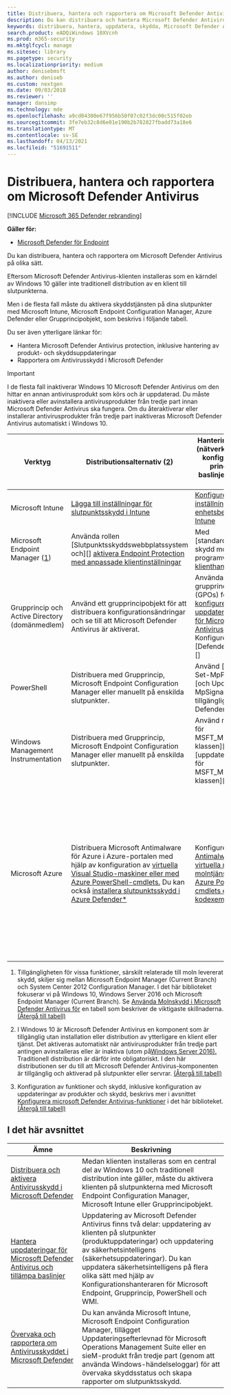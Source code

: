 ```yaml
---
title: Distribuera, hantera och rapportera om Microsoft Defender Antivirus
description: Du kan distribuera och hantera Microsoft Defender Antivirus med Intune, Microsoft Endpoint Configuration Manager, Grupprincip, PowerShell eller WMI
keywords: distribuera, hantera, uppdatera, skydda, Microsoft Defender Antivirus
search.product: eADQiWindows 10XVcnh
ms.prod: m365-security
ms.mktglfcycl: manage
ms.sitesec: library
ms.pagetype: security
ms.localizationpriority: medium
author: denisebmsft
ms.author: deniseb
ms.custom: nextgen
ms.date: 09/03/2018
ms.reviewer: ''
manager: dansimp
ms.technology: mde
ms.openlocfilehash: a9cd04300e67f956b50f07c02f3dc00c515f02eb
ms.sourcegitcommit: 3fe7eb32c8d6e01e190b2b782827fbadd73a18e6
ms.translationtype: MT
ms.contentlocale: sv-SE
ms.lasthandoff: 04/13/2021
ms.locfileid: "51691511"
---
```

# <a name="deploy-manage-and-report-on-microsoft-defender-antivirus"></a>Distribuera, hantera och rapportera om Microsoft Defender Antivirus

[!INCLUDE [Microsoft 365 Defender rebranding](../../includes/microsoft-defender.md)]


**Gäller för:**

- [Microsoft Defender för Endpoint](/microsoft-365/security/defender-endpoint/)

Du kan distribuera, hantera och rapportera om Microsoft Defender Antivirus på olika sätt.

Eftersom Microsoft Defender Antivirus-klienten installeras som en kärndel av Windows 10 gäller inte traditionell distribution av en klient till slutpunkterna.

Men i de flesta fall måste du aktivera skyddstjänsten på dina slutpunkter med Microsoft Intune, Microsoft Endpoint Configuration Manager, Azure Defender eller Grupprincipobjekt, som beskrivs i följande tabell.

Du ser även ytterligare länkar för:

- Hantera Microsoft Defender Antivirus protection, inklusive hantering av produkt- och skyddsuppdateringar
- Rapportera om Antivirusskydd i Microsoft Defender

> [!IMPORTANT]
> I de flesta fall inaktiverar Windows 10 Microsoft Defender Antivirus om den hittar en annan antivirusprodukt som körs och är uppdaterad. Du måste inaktivera eller avinstallera antivirusprodukter från tredje part innan Microsoft Defender Antivirus ska fungera. Om du återaktiverar eller installerar antivirusprodukter från tredje part inaktiveras Microsoft Defender Antivirus automatiskt i Windows 10.

Verktyg|Distributionsalternativ (<a href="#fn2" id="ref2">2</a>)|Hanteringsalternativ (nätverksomfattande konfiguration och princip- eller baslinjedistribution) ([3](#fn3))|Rapportalternativ  
---|---|---|---  
Microsoft Intune|[Lägga till inställningar för slutpunktsskydd i Intune](/intune/endpoint-protection-configure)|[Konfigurera inställningar för enhetsbegränsning i Intune](/intune/device-restrictions-configure)| [Använda Intune-konsolen för att hantera enheter](/intune/device-management)  
Microsoft Endpoint Manager ([1](#fn1))|Använda rollen [Slutpunktsskyddswebbplatssystem och][] [aktivera Endpoint Protection med anpassade klientinställningar][]|Med [standardprinciper för skydd mot skadlig programvara och][] [klienthantering][]|Med [standardarbetsytan för övervakning av Konfigurationshanteraren och][] [e-postaviseringar][]  
Grupprincip och Active Directory (domänmedlem)|Använd ett grupprincipobjekt för att distribuera konfigurationsändringar och se till att Microsoft Defender Antivirus är aktiverat.|Använda grupprincipobjekt (GPOs) för att [konfigurera uppdateringsalternativ för Microsoft Defender Antivirus][] och Konfigurera Windows [Defender-funktioner][]|Slutpunktsrapportering är inte tillgänglig med Grupprincip. Du kan generera en lista [med grupprinciper för att avgöra om några inställningar eller principer inte tillämpas][]
PowerShell|Distribuera med Grupprincip, Microsoft Endpoint Configuration Manager eller manuellt på enskilda slutpunkter.|Använd [cmdletarna Set-MpPreference] [och Update-MpSignature] som är tillgängliga i Defender-modulen.|Använd lämpliga [Get-cmdlets som är tillgängliga i Defender-modulen][]
Windows Management Instrumentation|Distribuera med Grupprincip, Microsoft Endpoint Configuration Manager eller manuellt på enskilda slutpunkter.|Använd metoden [Set för MSFT_MpPreference klassen][] och [uppdateringsmetoden för MSFT_MpSignature klassen][]|Använd [MSFT_MpComputerStatus][] klassen och metoden hämta för associerade klasser i [Windows Defender WMIv2-providern][]
Microsoft Azure|Distribuera Microsoft Antimalware för Azure i Azure-portalen med hjälp av konfiguration av [virtuella Visual Studio-maskiner eller med Azure PowerShell-cmdlets.](/azure/security/azure-security-antimalware#antimalware-deployment-scenarios) Du kan också [installera slutpunktsskydd i Azure Defender*](/azure/security-center/security-center-install-endpoint-protection)|Konfigurera [Microsoft Antimalware för virtuella maskiner och molntjänster med Azure PowerShell-cmdlets eller](/azure/security/azure-security-antimalware#enable-and-configure-antimalware-using-powershell-cmdlets) använd [kodexempel](https://gallery.technet.microsoft.com/Antimalware-For-Azure-5ce70efe)|Använd [Microsoft Antimalware för virtuella maskiner och molntjänster med Azure PowerShell-cmdlets för](/azure/security/azure-security-antimalware#enable-and-configure-antimalware-using-powershell-cmdlets) att aktivera övervakning. Du kan också granska användningsrapporter i Azure Active [][] Directory för att avgöra misstänkt aktivitet, inklusive rapporten Eventuellt smittade enheter och konfigurera ett SIEM-verktyg för att rapportera [om Microsoft Defender Antivirus-händelser][] och lägga till verktyget som en app i AAD.

1. <span id="fn1" />Tillgängligheten för vissa funktioner, särskilt relaterade till moln levererat skydd, skiljer sig mellan Microsoft Endpoint Manager (Current Branch) och System Center 2012 Configuration Manager. I det här biblioteket fokuserar vi på Windows 10, Windows Server 2016 och Microsoft Endpoint Manager (Current Branch). Se [Använda Molnskydd i Microsoft Defender Antivirus för](cloud-protection-microsoft-defender-antivirus.md) en tabell som beskriver de viktigaste skillnaderna. [(Återgå till tabell)](#ref2)
  
2.  <span id="fn2" />I Windows 10 är Microsoft Defender Antivirus en komponent som är tillgänglig utan installation eller distribution av ytterligare en klient eller tjänst. Det aktiveras automatiskt när antivirusprodukter från tredje part antingen avinstalleras eller är inaktiva (utom på[Windows Server 2016).](microsoft-defender-antivirus-on-windows-server.md) Traditionell distribution är därför inte obligatoriskt. I den här distributionen ser du till att Microsoft Defender Antivirus-komponenten är tillgänglig och aktiverad på slutpunkter eller servrar. [(Återgå till tabell)](#ref2)

3. <span id="fn3" />Konfiguration av funktioner och skydd, inklusive konfiguration av uppdateringar av produkter och skydd, beskrivs mer i avsnittet [Konfigurera microsoft Defender Antivirus-funktioner](configure-notifications-microsoft-defender-antivirus.md) i det här biblioteket. [(Återgå till tabell)](#ref2)

[Platssystemsroll för slutpunktsskyddswebbplats]: /configmgr/protect/deploy-use/endpoint-protection-site-role
[standardprinciper för program mot skadlig programvara]:  /configmgr/protect/deploy-use/endpoint-antimalware-policies
[klienthantering]:  /configmgr/core/clients/manage/manage-clients
[aktivera Endpoint Protection med anpassade klientinställningar]:  /configmgr/protect/deploy-use/endpoint-protection-configure-client
[Arbetsyta för övervakning av konfigurationshanteraren]:  /configmgr/protect/deploy-use/monitor-endpoint-protection
[e-postaviseringar]:  /configmgr/protect/deploy-use/endpoint-configure-alerts
[Deploy the Microsoft Intune client to endpoints]: /intune/deploy-use/help-secure-windows-pcs-with-endpoint-protection-for-microsoft-intune
[custom Intune policy]:  /intune/deploy-use/help-secure-windows-pcs-with-endpoint-protection-for-microsoft-intune#configure-microsoft-intune-endpoint-protection
 [custom Intune policy]:  /intune/deploy-use/help-secure-windows-pcs-with-endpoint-protection-for-microsoft-intune#configure-microsoft-intune-endpoint-protection 
[manage tasks]: /intune/deploy-use/help-secure-windows-pcs-with-endpoint-protection-for-microsoft-intune#choose-management-tasks-for-endpoint-protection
[Monitor endpoint protection in the Microsoft Intune administration console]: /intune/deploy-use/help-secure-windows-pcs-with-endpoint-protection-for-microsoft-intune#monitor-endpoint-protection
[Metod för MSFT_MpPreference klass]:  /previous-versions/windows/desktop/defender/set-msft-mppreference
[Uppdateringsmetod för MSFT_MpSignature klass]:  /previous-versions/windows/desktop/defender/set-msft-mppreference
[MSFT_MpComputerStatus]:  /previous-versions/windows/desktop/defender/msft-mpcomputerstatus
[Windows Defender WMIv2-provider]: /previous-versions/windows/desktop/defender/windows-defender-wmiv2-apis-portal
[Set-MpPreference]:  https://technet.microsoft.com/itpro/powershell/windows/defender/set-mppreference.md
[Update-MpSignature]: /powershell/module/defender/update-mpsignature
[Get- cmdlets tillgängliga i Defender-modulen]: /powershell/module/defender/
[Konfigurera uppdateringsalternativ för Microsoft Defender Antivirus]: manage-updates-baselines-microsoft-defender-antivirus.md
[Konfigurera Windows Defender-funktioner]: configure-microsoft-defender-antivirus-features.md
[Grupprinciper för att avgöra om några inställningar eller principer inte tillämpas]: /previous-versions/windows/it-pro/windows-server-2008-R2-and-2008/cc771389(v=ws.11)
[Eventuellt smittade enheter]: /azure/active-directory/active-directory-reporting-sign-ins-from-possibly-infected-devices
[Microsoft Defender Antivirus-händelser]: troubleshoot-microsoft-defender-antivirus.md

## <a name="in-this-section"></a>I det här avsnittet

Ämne | Beskrivning
---|---
[Distribuera och aktivera Antivirusskydd i Microsoft Defender](deploy-microsoft-defender-antivirus.md) | Medan klienten installeras som en central del av Windows 10 och traditionell distribution inte gäller, måste du aktivera klienten på slutpunkterna med Microsoft Endpoint Configuration Manager, Microsoft Intune eller Grupprincipobjekt. 
[Hantera uppdateringar för Microsoft Defender Antivirus och tillämpa baslinjer](manage-updates-baselines-microsoft-defender-antivirus.md) | Uppdatering av Microsoft Defender Antivirus finns två delar: uppdatering av klienten på slutpunkter (produktuppdateringar) och uppdatering av säkerhetsintelligens (säkerhetsuppdateringar). Du kan uppdatera säkerhetsintelligens på flera olika sätt med hjälp av Konfigurationshanteraren för Microsoft Endpoint, Grupprincip, PowerShell och WMI.
[Övervaka och rapportera om Antivirusskyddet i Microsoft Defender](report-monitor-microsoft-defender-antivirus.md) | Du kan använda Microsoft Intune, Microsoft Endpoint Configuration Manager, tillägget Uppdateringsefterlevnad för Microsoft Operations Management Suite eller en sieM-produkt från tredje part (genom att använda Windows-händelseloggar) för att övervaka skyddsstatus och skapa rapporter om slutpunktsskydd.